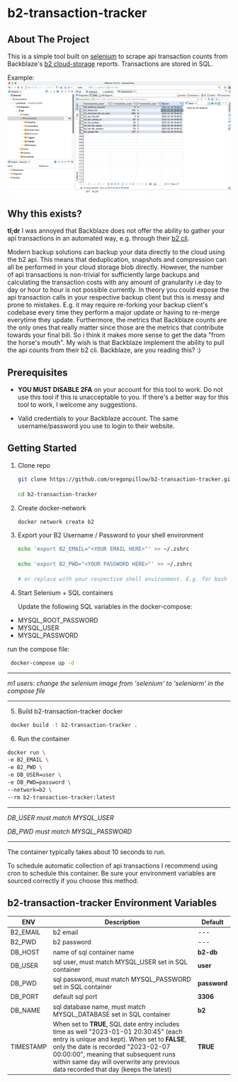 # b2-transaction-tracker

## About The Project

This is a simple tool built on [selenium](https://selenium-python.readthedocs.io/) to scrape api transaction counts from Backblaze's [b2 cloud-storage](https://www.backblaze.com/b2/cloud-storage.html) reports. Transactions are stored in SQL.

Example:
![db beaver example](./screenshot.png)

## Why this exists?

**tl;dr** I was annoyed that Backblaze does not offer the ability to gather your api transactions in an automated way, e.g. through their [b2 cli](https://www.backblaze.com/b2/docs/quick_command_line.html).

Modern backup solutions can backup your data directly to the cloud using the b2 api. This means that deduplication, snapshots and compression can all be performed in your cloud storage blob directly. However, the number of api transactions is non-trivial for sufficiently large backups and calculating the transaction costs with any amount of granularity i.e day to day or hour to hour is not possible currently. In theory you could expose the api transaction calls in your respective backup client but this is messy and prone to mistakes. E.g. it may require re-forking your backup client's codebase every time they perform a major update or having to re-merge everytime they update. Furthermore, the metrics that Backblaze counts are the only ones that really matter since those are the metrics that contribute towards your final bill. So i think it makes more sense to get the data "from the horse's mouth". My wish is that Backblaze implement the ability to pull the api counts from their b2 cli. Backblaze, are you reading this? :)

## Prerequisites

- **YOU MUST DISABLE 2FA** on your account for this tool to work. Do not use this tool if this is unacceptable to you. If there's a better way for this tool to work, I welcome any suggestions.

- Valid credentials to your Backblaze account. The same username/password you use to login to their website.

## Getting Started

1. Clone repo

   ```bash
   git clone https://github.com/oregonpillow/b2-transaction-tracker.git

   cd b2-transaction-tracker
   ```

2. Create docker-network
   ```bash
   docker network create b2
   ```
3. Export your B2 Username / Password to your shell environment

   ```bash
   echo 'export B2_EMAIL="<YOUR EMAIL HERE>"' >> ~/.zshrc

   echo 'export B2_PWD="<YOUR PASSWORD HERE>"' >> ~/.zshrc

   # or replace with your respective shell environment. E.g. for bash ~/.bashrc
   ```

4. Start Selenium + SQL containers

   Update the following SQL variables in the docker-compose:

- MYSQL_ROOT_PASSWORD
- MYSQL_USER
- MYSQL_PASSWORD

run the compose file:

```bash
 docker-compose up -d
```

---

_m1 users: change the selenium image from
'selenium' to 'seleniarm' in the compose file_

---

5. Build b2-transaction-tracker docker

```bash
 docker build -t b2-transaction-tracker .
```

6. Run the container

```bash
docker run \
-e B2_EMAIL \
-e B2_PWD \
-e DB_USER=user \
-e DB_PWD=password \
--network=b2 \
--rm b2-transaction-tracker:latest
```

---

_DB_USER must match MYSQL_USER_

_DB_PWD must match MYSQL_PASSWORD_

---

The container typically takes about 10 seconds to run.

To schedule automatic collection of api transactions I recommend using cron to schedule this container. Be sure your environment variables are sourced correctly if you choose this method.

## b2-transaction-tracker Environment Variables

| ENV       | Description                                                                                                                                                                                                                                                                                                  | Default      |
| --------- | ------------------------------------------------------------------------------------------------------------------------------------------------------------------------------------------------------------------------------------------------------------------------------------------------------------ | ------------ |
| B2_EMAIL  | b2 email                                                                                                                                                                                                                                                                                                     | ---          |
| B2_PWD    | b2 password                                                                                                                                                                                                                                                                                                  | ---          |
| DB_HOST   | name of sql container name                                                                                                                                                                                                                                                                                   | **b2-db**    |
| DB_USER   | sql user, must match MYSQL_USER set in SQL container                                                                                                                                                                                                                                                         | **user**     |
| DB_PWD    | sql password, must match MYSQL_PASSWORD set in SQL container                                                                                                                                                                                                                                                 | **password** |
| DB_PORT   | default sql port                                                                                                                                                                                                                                                                                             | **3306**     |
| DB_NAME   | sql database name, must match MYSQL_DATABASE set in SQL container                                                                                                                                                                                                                                            | **b2**       |
| TIMESTAMP | When set to **TRUE**, SQL date entry includes time as well "2023-01-01 20:30:45" (each entry is unique and kept). When set to **FALSE**, only the date is recorded "2023-02-07 00:00:00", meaning that subsequent runs within same day will overwrite any previous data recorded that day (keeps the latest) | **TRUE**     |
